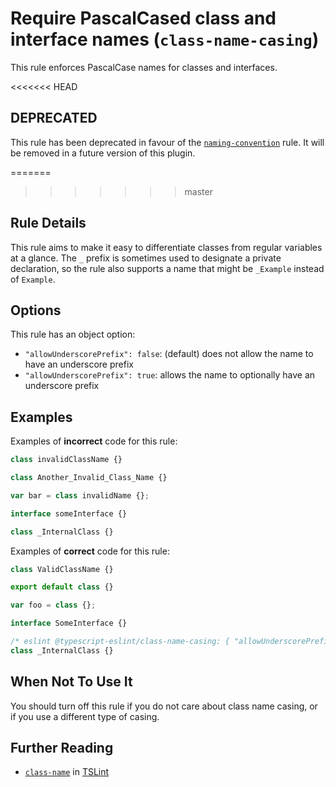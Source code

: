 # Require PascalCased class and interface names (`class-name-casing`)

This rule enforces PascalCase names for classes and interfaces.

<<<<<<< HEAD
## DEPRECATED

This rule has been deprecated in favour of the [`naming-convention`](./naming-convention.md) rule.
It will be removed in a future version of this plugin.

=======
>>>>>>> master
## Rule Details

This rule aims to make it easy to differentiate classes from regular variables at a glance.
The `_` prefix is sometimes used to designate a private declaration, so the rule also supports a name
that might be `_Example` instead of `Example`.

## Options

This rule has an object option:

- `"allowUnderscorePrefix": false`: (default) does not allow the name to have an underscore prefix
- `"allowUnderscorePrefix": true`: allows the name to optionally have an underscore prefix

## Examples

Examples of **incorrect** code for this rule:

```ts
class invalidClassName {}

class Another_Invalid_Class_Name {}

var bar = class invalidName {};

interface someInterface {}

class _InternalClass {}
```

Examples of **correct** code for this rule:

```ts
class ValidClassName {}

export default class {}

var foo = class {};

interface SomeInterface {}

/* eslint @typescript-eslint/class-name-casing: { "allowUnderscorePrefix": true } */
class _InternalClass {}
```

## When Not To Use It

You should turn off this rule if you do not care about class name casing, or if
you use a different type of casing.

## Further Reading

- [`class-name`](https://palantir.github.io/tslint/rules/class-name/) in [TSLint](https://palantir.github.io/tslint/)
